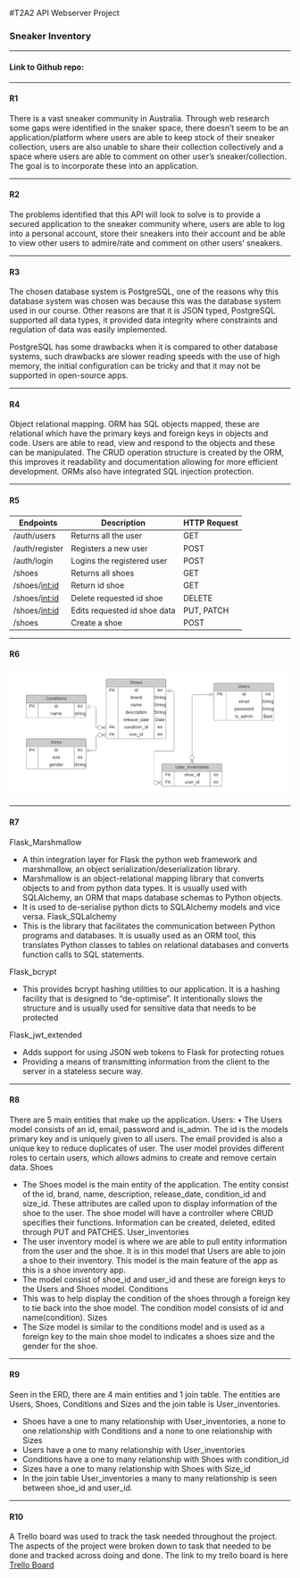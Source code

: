 #T2A2 API Webserver Project
### Sneaker Inventory
----------------------------------------------------------------
#### Link to Github repo:

---
#### R1
There is a vast sneaker community in Australia. Through web research some gaps were identified in the snaker space, there doesn’t seem to be an application/platform where users are able to keep stock of their sneaker collection, users are also unable to share their collection collectively and a space where users are able to comment on other user’s sneaker/collection. The goal is to incorporate these into an application.

---
#### R2
The problems identified that this API will look to solve is to provide a secured application to the sneaker community where, users are able to log into a personal account, store their sneakers into their account and be able to view other users to admire/rate and comment on other users’ sneakers.

---
#### R3
The chosen database system is PostgreSQL, one of the reasons why this database system was chosen was because this was the database system used in our course. Other reasons are that it is JSON typed, PostgreSQL supported all data types, it provided data integrity where constraints and regulation of data was easily implemented.

PostgreSQL has some drawbacks when it is compared to other database systems, such drawbacks are slower reading speeds with the use of high memory, the initial configuration can be tricky and that it may not be supported in open-source apps.

---
#### R4
Object relational mapping.
ORM has SQL objects mapped, these are relational which have the primary keys and foreign keys in objects and code. Users are able to read, view and respond to the objects and these can be manipulated.
The CRUD operation structure is created by the ORM, this improves it readability and documentation allowing for more efficient development.
ORMs also have integrated SQL injection protection.

---
#### R5
| Endpoints | Description | HTTP Request | 
|---------  |-------------|--------------| 
| /auth/users | Returns all the user | GET | 
| /auth/register | Registers a new user | POST | 
| /auth/login | Logins the registered user | POST | 
| /shoes | Returns all shoes | GET | 
| /shoes/<int:id> | Return id shoe | GET | 
| /shoes/<int:id> | Delete requested id shoe | DELETE | 
| /shoes/<int:id> | Edits requested id shoe data | PUT, PATCH | 
| /shoes | Create a shoe | POST |

---
#### R6
<img src="img/ERD.jpg" alt="ERD"/>

---
#### R7
Flask_Marshmallow
-	A thin integration layer for Flask the python web framework and marshmallow, an object serialization/deserialization library.
-	Marshmallow is an object-relational mapping library that converts objects to and from python data types. It is usually used with SQLAlchemy, an ORM that maps database schemas to Python objects. 
-	It is used to de-serialise python dicts to SQLAlchemy models and vice versa.
Flask_SQLalchemy
-	This is the library that facilitates the communication between Python programs and databases. It is usually used as an ORM tool, this translates Python classes to tables on relational databases and converts function calls to SQL statements.


Flask_bcrypt
-	This provides bcrypt hashing utilities to our application. It is a hashing facility that is designed to “de-optimise”. It intentionally slows the structure and is usually used for sensitive data that needs to be protected

Flask_jwt_extended
-	Adds support for using JSON web tokens to Flask for protecting rotues
-	Providing a means of transmitting information from the client to the server in a stateless secure way.

---
#### R8
There are 5 main entities that make up the application. 
Users: 
•	The Users model consists of an id, email, password and is_admin. The id is the models primary key and is uniquely given to all users. The email provided is also a unique key to reduce duplicates of user. The user model provides different roles to certain users, which allows admins to create and remove certain data.
Shoes
-	The Shoes model is the main entity of the application. The entity consist of the id, brand, name, description, release_date, condition_id and size_id. These attributes are called upon to display information of the shoe to the user. The shoe model will have a controller where CRUD specifies their functions. Information can be created, deleted, edited through PUT and PATCHES.
User_inventories
-	The user inventory model is where we are able to pull entity information from the user and the shoe. It is in this model that Users are able to join a shoe to their inventory. This model is the main feature of the app as this is a shoe inventory app.
-	The model consist of shoe_id and user_id and these are foreign keys to the Users and Shoes model.
Conditions
-	This was to help display the condition of the shoes through a foreign key to tie back into the shoe model. The condition model consists of id and name(condition).
Sizes
-	The Size model is similar to the conditions model and is used as a foreign key to the main shoe model to indicates a shoes size and the gender for the shoe.

---
#### R9

Seen in the ERD, there are 4 main entities and 1 join table. The entities are Users, Shoes, Conditions and Sizes and the join table is User_inventories.
-	Shoes have a one to many relationship with User_inventories, a none to one relationship with Conditions and a none to one relationship with Sizes
-	Users have a one to many relationship with User_inventories
-	Conditions have a one to many relationship with Shoes with condition_id
-	Sizes have a one to many relationship with Shoes with Size_id
-	In the join table User_inventories a many to many relationship is seen between shoe_id and user_id.

---
#### R10
A Trello board was used to track the task needed throughout the project.
The aspects of the project were broken down to task that needed to be done and tracked across doing and done.
The link to my trello board is here
[Trello Board](https://trello.com/invite/b/eIJS2WDk/ATTI9bb5b6fe7ddd798fcd8749c6ff92cd8bF2463264/sneaker-api)